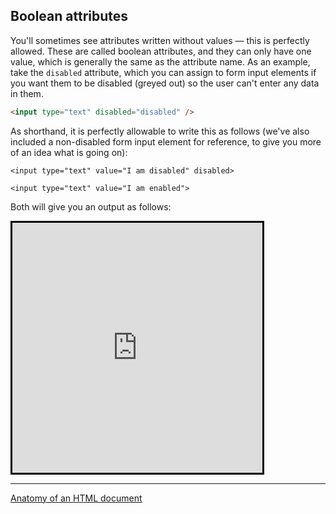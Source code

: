 ## Boolean attributes

You'll sometimes see attributes written without values — this is perfectly allowed. These are called boolean attributes, and they can only have one value, which is generally the same as the attribute name. As an example, take the `disabled` attribute, which you can assign to form input elements if you want them to be disabled (greyed out) so the user can't enter any data in them.

```html
<input type="text" disabled="disabled" />
```

As shorthand, it is perfectly allowable to write this as follows (we've also included a non-disabled form input element for reference, to give you more of an idea what is going on):

```
<input type="text" value="I am disabled" disabled>

<input type="text" value="I am enabled">
```

Both will give you an output as follows:

<iframe src="https://codepen.io/gstark/full/PygVPb/" height="400" width="400" style="border: 3px solid black"></iframe>

---

[Anatomy of an HTML document](/handbook/curriculum/fundamentals/lessons/intro-to-html/reading/09)

